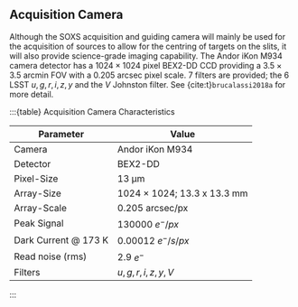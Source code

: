 ## Acquisition Camera

Although the SOXS acquisition and guiding camera will mainly be used for the acquisition of sources to allow for the centring of targets on the slits, it will also provide science-grade imaging capability. The Andor iKon M934 camera detector has a $1024\times1024$ pixel BEX2-DD CCD providing a $3.5\times3.5$ arcmin FOV with a 0.205 arcsec pixel scale. 7 filters are provided; the 6 LSST $u, g, r, i, z, y$ and the $V$ Johnston filter. See {cite:t}`brucalassi2018a` for more detail. 

:::{table} Acquisition Camera Characteristics

| Parameter            | Value                              |
| -------------------- | ---------------------------------- |
| Camera               | Andor iKon M934                    |
| Detector             | BEX2-DD                            |
| Pixel-Size           | 13 μm                              |
| Array-Size           | 1024 $\times$ 1024; 13.3 x 13.3 mm |
| Array-Scale          | 0.205 arcsec/px                    |
| Peak Signal          | 130000  $e^{-}/px$                 |
| Dark Current @ 173 K | 0.00012  $e^{-}/s/px$              |
| Read noise (rms)     | 2.9  $e^{-}$                       |
| Filters              | $u, g, r, i, z, y, V$              |

:::



